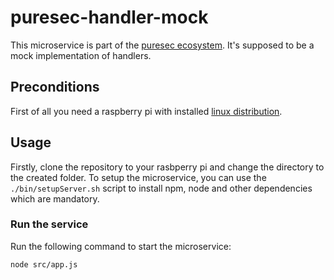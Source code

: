 # puresec-handler-mock

This microservice is part of the [puresec ecosystem](https://github.com/fhopeman/puresec-master).
It's supposed to be a mock implementation of handlers.

## Preconditions
First of all you need a raspberry pi with installed [linux distribution](https://www.raspberrypi.org/downloads/).

## Usage
Firstly, clone the repository to your rasbperry pi and change the directory to the created folder.
To setup the microservice, you can use the `./bin/setupServer.sh` script to install npm, node and
other dependencies which are mandatory.

### Run the service
Run the following command to start the microservice:

`node src/app.js`
